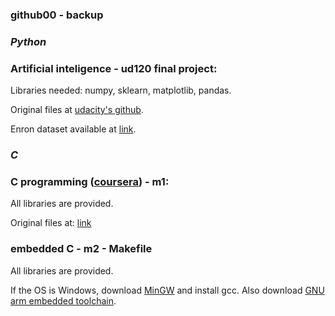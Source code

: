### github00 - backup
### *Python*
### Artificial inteligence - ud120 final project:
Libraries needed: numpy, sklearn, matplotlib, pandas.

Original files at [udacity's github](https://github.com/udacity/ud120-projects).

Enron dataset available at [link](http://www.cs.cmu.edu/~./enron/).

### *C*
### C programming ([coursera](https://www.coursera.org/learn/introduction-embedded-systems)) - m1:
All libraries are provided.

Original files at: [link](https://github.com/afosdick/ese-coursera-course1)

### embedded C - m2 - Makefile
All libraries are provided.

If the OS is Windows, download [MinGW](https://sourceforge.net/projects/mingw/) and install gcc.
Also download [GNU arm embedded toolchain](https://developer.arm.com/open-source/gnu-toolchain/gnu-rm/downloads).

